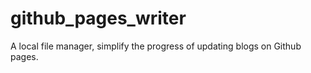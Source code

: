 # github_pages_writer
A local file manager, simplify the progress of updating blogs on Github pages.
